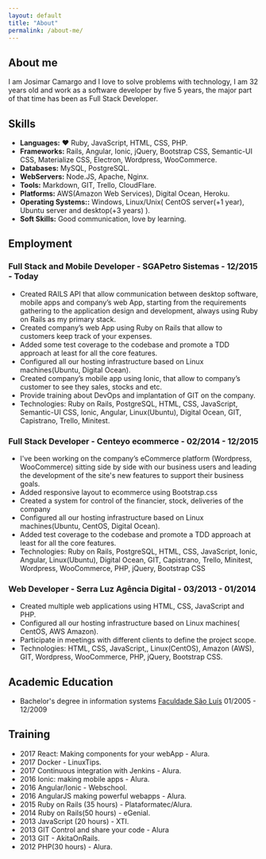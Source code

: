 ```yaml
---
layout: default
title: "About"
permalink: /about-me/
---
```


## About me

I am Josimar Camargo and I love to solve problems with technology, I am 32 years old and work as a software developer by five 5 years, the major part of that time has been as Full Stack Developer.

## Skills

* **Languages:** :heart: Ruby, JavaScript, HTML, CSS, PHP.
* **Frameworks:** Rails, Angular, Ionic, jQuery, Bootstrap CSS, Semantic-UI CSS, Materialize CSS, Electron, Wordpress, WooCommerce.
* **Databases:** MySQL, PostgreSQL.
* **WebServers:** Node.JS, Apache, Nginx.
* **Tools:** Markdown, GIT, Trello, CloudFlare.
* **Platforms:** AWS(Amazon Web Services), Digital Ocean, Heroku.
* **Operating Systems::** Windows, Linux/Unix( CentOS server(+1 year), Ubuntu server and desktop(+3 years) ).
* **Soft Skills:** Good communication, love by learning.

## Employment

### Full Stack and Mobile Developer - SGAPetro Sistemas - 12/2015 - Today

* Created RAILS API that allow communication between desktop software, mobile apps and company’s web App, starting from the requirements gathering to the application design and development, always using Ruby on Rails as my primary stack.
* Created company’s web App using Ruby on Rails that allow to customers keep track of your expenses.
* Added some test coverage to the codebase and promote a TDD approach at least for all the core features.
* Configured all our hosting infrastructure based on Linux machines(Ubuntu, Digital Ocean).
* Created company’s mobile app using Ionic, that allow to company’s customer to see they sales, stocks and etc.
* Provide training about DevOps and implantation of GIT on the company.
* Technologies: Ruby on Rails, PostgreSQL, HTML, CSS, JavaScript, Semantic-UI CSS, Ionic, Angular, Linux(Ubuntu), Digital Ocean, GIT, Capistrano, Trello, Minitest.



### Full Stack Developer - Centeyo ecommerce - 02/2014 - 12/2015

* I've been working on the company’s eCommerce platform (Wordpress, WooCommerce) sitting side by side with our business users and leading the development of the site's new features to support their business goals.
* Added responsive layout to ecommerce using Bootstrap.css
* Created a system for control of the financier, stock, deliveries of the company
* Configured all our hosting infrastructure based on Linux machines(Ubuntu, CentOS, Digital Ocean).
* Added test coverage to the codebase and promote a TDD approach at least for all the core features.
* Technologies: Ruby on Rails, PostgreSQL, HTML, CSS, JavaScript, Ionic, Angular, Linux(Ubuntu),  Digital Ocean, GIT, Capistrano, Trello, Minitest, Wordpress, WooCommerce, PHP,  jQuery, Bootstrap CSS


### Web Developer - Serra Luz Agência Digital - 03/2013 - 01/2014

* Created multiple web applications using HTML, CSS, JavaScript and PHP.
* Configured all our hosting infrastructure based on Linux machines( CentOS, AWS Amazon).
* Participate in meetings with different clients to define the project scope.
* Technologies: HTML, CSS, JavaScript,, Linux(CentOS), Amazon (AWS), GIT, Wordpress, WooCommerce, PHP, jQuery, Bootstrap CSS.


## Academic Education

* Bachelor's degree in information systems <a href="http://saoluis.br/" target="_blank">Faculdade São Luís</a> 01/2005 - 12/2009

## Training

* 2017 React: Making components for your  webApp - Alura.
* 2017 Docker - LinuxTips.
* 2017 Continuous integration with Jenkins - Alura.
* 2016 Ionic: making mobile apps - Alura.
* 2016 Angular/Ionic - Webschool.
* 2016 AngularJS making powerful webapps  - Alura.
* 2015 Ruby on Rails (35 hours) - Plataformatec/Alura.
* 2014 Ruby on Rails(50 hours) - eGenial.
* 2013 JavaScript (20 hours) - XTI.
* 2013 GIT Control and share your code - Alura
* 2013 GIT - AkitaOnRails.
* 2012 PHP(30 hours) - Alura.
